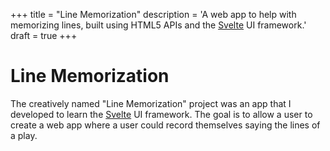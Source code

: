 +++
title = "Line Memorization"
description = 'A web app to help with memorizing lines, built using HTML5 APIs and the [Svelte](https://svelte.dev/) UI framework.'
draft = true
+++

# Line Memorization

The creatively named "Line Memorization" project was an app that I developed to learn the [Svelte](https://svelte.dev/) UI framework. The goal is to allow a user to create a web app where a user could record themselves saying the lines of a play.
